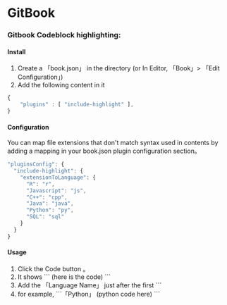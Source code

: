 # GitBook

### Gitbook Codeblock highlighting:
#### Install
1. Create a 「book.json」 in the directory (or In Editor, 「Book」> 「Edit Configuration」)
2. Add the following content in it
```Javascript
{
    "plugins" : [ "include-highlight" ],
}
```
#### Configuration
You can map file extensions that don't match syntax used in contents by adding a mapping in your book.json plugin configuration section。
```Javascript
"pluginsConfig": {
  "include-highlight": {
    "extensionToLanguage": {
      "R": "r",
      "Javascript": "js",
      "C++": "cpp",
      "Java": "java",
      "Python": "py",
      "SQL": "sql"
    }
  }
}
```
#### Usage
1. Click the Code button 。
2. It shows \`\`\` (here is the code) \`\`\` 
3. Add the 「Language Name」 just after the first \`\`\`
4. for example,
\`\`\`「Python」
(python code here)
\`\`\`



 



